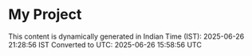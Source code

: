 # My Project

This content is dynamically generated in Indian Time (IST): 2025-06-26 21:28:56 IST
Converted to UTC: 2025-06-26 15:58:56 UTC
